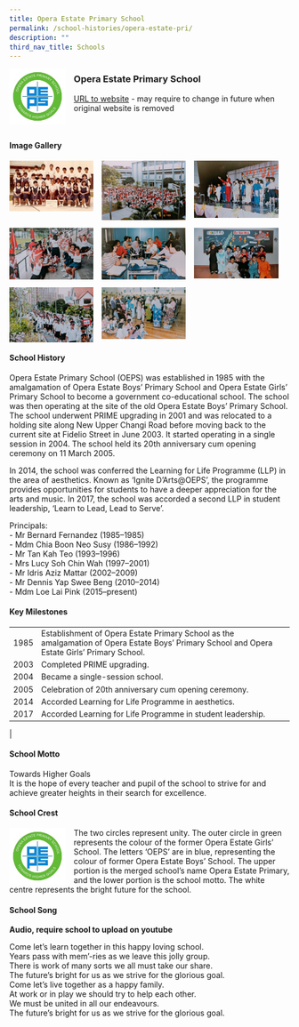 ```yaml
---
title: Opera Estate Primary School
permalink: /school-histories/opera-estate-pri/
description: ""
third_nav_title: Schools
---
```

<img src="/images/operaestatepri1.jpg" style="width:20%;margin-right:15px;" align = "left">

### **Opera Estate Primary School**
[URL to website](https://operaestatepri.moe.edu.sg/) - may require to change in future when original website is removed

<br clear="left">

#### **Image Gallery**

<p><a href="https://staging.d1yxymztqoj7qn.amplifyapp.com/images/operaestatepri2.jpg">  
<img src="/images/operaestatepri2.jpg" style="width:30%;margin-right:15px;" align = "left">
</a></p>

<p><a href="https://staging.d1yxymztqoj7qn.amplifyapp.com/images/operaestatepri3.jpg">  
<img src="/images/operaestatepri3.jpg" style="width:30%;margin-right:15px;" align = "left">
</a></p>

<p><a href="https://staging.d1yxymztqoj7qn.amplifyapp.com/images/operaestatepri4.jpg">  
<img src="/images/operaestatepri4.jpg" style="width:30%;margin-right:15px;" align = "left">
</a></p>

<br clear="left">

<p><a href="https://staging.d1yxymztqoj7qn.amplifyapp.com/images/operaestatepri5.jpg">  
<img src="/images/operaestatepri5.jpg" style="width:30%;margin-right:15px;" align = "left">
</a></p>

<p><a href="https://staging.d1yxymztqoj7qn.amplifyapp.com/images/operaestatepri6.jpg">  
<img src="/images/operaestatepri6.jpg" style="width:30%;margin-right:15px;" align = "left">
</a></p>

<p><a href="https://staging.d1yxymztqoj7qn.amplifyapp.com/images/operaestatepri7.jpg">  
<img src="/images/operaestatepri7.jpg" style="width:30%;margin-right:15px;" align = "left">
</a></p>

<br clear="left">

<p><a href="https://staging.d1yxymztqoj7qn.amplifyapp.com/images/operaestatepri8.jpg">  
<img src="/images/operaestatepri8.jpg" style="width:30%;margin-right:15px;" align = "left">
</a></p>

<p><a href="https://staging.d1yxymztqoj7qn.amplifyapp.com/images/operaestatepri9.jpg">  
<img src="/images/operaestatepri9.jpg" style="width:30%;margin-right:15px;" align = "left">
</a></p>

<br clear="left">

#### **School History**
Opera Estate Primary School (OEPS) was established in 1985 with the amalgamation of Opera Estate Boys’ Primary School and Opera Estate Girls’ Primary School to become a government co-educational school. The school was then operating at the site of the old Opera Estate Boys’ Primary School. The school underwent PRIME upgrading in 2001 and was relocated to a holding site along New Upper Changi Road before moving back to the current site at Fidelio Street in June 2003. It started operating in a single session in 2004. The school held its 20th anniversary cum opening ceremony on 11 March 2005. 

In 2014, the school was conferred the Learning for Life Programme (LLP) in the area of aesthetics. Known as ‘Ignite D’Arts@OEPS’, the programme provides opportunities for students to have a deeper appreciation for the arts and music. In 2017, the school was accorded a second LLP in student leadership, ‘Learn to Lead, Lead to Serve’.

Principals:<br>
\- Mr Bernard Fernandez (1985–1985)<br>
\- Mdm Chia Boon Neo Susy (1986–1992)<br>
\- Mr Tan Kah Teo (1993–1996)<br>
\- Mrs Lucy Soh Chin Wah (1997–2001)<br>
\- Mr Idris Aziz Mattar (2002–2009)<br>
\- Mr Dennis Yap Swee Beng (2010–2014)<br>
\- Mdm Loe Lai Pink (2015–present)

#### **Key Milestones**

|  |  |
|:---:|---|
| 1985 | Establishment of Opera Estate Primary School as the amalgamation of Opera Estate Boys’ Primary School and Opera Estate Girls’ Primary School. |
| 2003 | Completed PRIME upgrading. |
| 2004 | Became a single-session school. |
| 2005 | Celebration of 20th anniversary cum opening ceremony. |
| 2014 | Accorded Learning for Life Programme in aesthetics. |
| 2017 | Accorded Learning for Life Programme in student leadership. |
|

#### **School Motto**
Towards Higher Goals<br>
It is the hope of every teacher and pupil of the school to strive for and achieve greater heights in their search for excellence.

#### **School Crest**
<img src="/images/operaestatepri1.jpg" style="width:20%;margin-right:15px;" align = "left">

The two circles represent unity. The outer circle in green represents the colour of the former Opera Estate Girls’ School. The letters ‘OEPS’ are in blue, representing the colour of former Opera Estate Boys’ School. The upper portion is the merged school’s name Opera Estate Primary, and the lower portion is the school motto. The white centre represents the bright future for the school.

#### **School Song**
**Audio, require school to upload on youtube**

Come let’s learn together in this happy loving school.<br>
Years pass with mem’-ries as we leave this jolly group.<br>
There is work of many sorts we all must take our share.<br>
The future’s bright for us as we strive for the glorious goal.<br>
Come let’s live together as a happy family.<br>
At work or in play we should try to help each other.<br>
We must be united in all our endeavours.<br>
The future’s bright for us as we strive for the glorious goal.